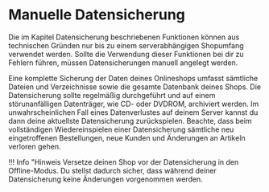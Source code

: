 # Manuelle Datensicherung 

Die im Kapitel Datensicherung beschriebenen Funktionen können aus technischen Gründen nur bis zu einem serverabhängigen Shopumfang verwendet werden. Sollte die Verwendung dieser Funktionen bei dir zu Fehlern führen, müssen Datensicherungen manuell angelegt werden.

Eine komplette Sicherung der Daten deines Onlineshops umfasst sämtliche Dateien und Verzeichnisse sowie die gesamte Datenbank deines Shops. Die Datensicherung sollte regelmäßig durchgeführt und auf einem störunanfälligen Datenträger, wie CD- oder DVDROM, archiviert werden. Im unwahrscheinlichen Fall eines Datenverlustes auf deinem Server kannst du dann deine aktuellste Datensicherung zurückspielen. Beachte, dass beim vollständigen Wiedereinspielen einer Datensicherung sämtliche neu eingetroffenen Bestellungen, neue Kunden und Änderungen an Artikeln verloren gehen.

!!! Info "Hinweis
	 Versetze deinen Shop vor der Datensicherung in den Offline-Modus. Du stellst dadurch sicher, dass während deiner Datensicherung keine Änderungen vorgenommen werden.

  

  

  




